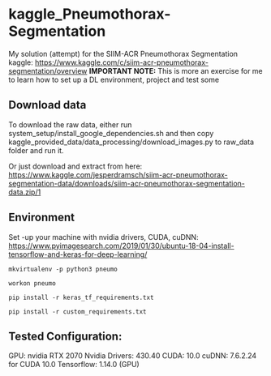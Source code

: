 # kaggle_Pneumothorax-Segmentation
My solution (attempt) for the SIIM-ACR Pneumothorax Segmentation kaggle: https://www.kaggle.com/c/siim-acr-pneumothorax-segmentation/overview
**IMPORTANT NOTE:** This is more an exercise for me to learn how to set up a DL environment, project and test some 

## Download data
To download the raw data, either run system_setup/install_google_dependencies.sh and then copy kaggle_provided_data/data_processing/download_images.py to raw_data folder and run it.

Or just download and extract from here:
https://www.kaggle.com/jesperdramsch/siim-acr-pneumothorax-segmentation-data/downloads/siim-acr-pneumothorax-segmentation-data.zip/1

## Environment
Set -up your machine with nvidia drivers, CUDA, cuDNN:
https://www.pyimagesearch.com/2019/01/30/ubuntu-18-04-install-tensorflow-and-keras-for-deep-learning/


`mkvirtualenv -p python3 pneumo`

`workon pneumo`

`pip install -r keras_tf_requirements.txt`

`pip install -r custom_requirements.txt`

## Tested Configuration:
GPU: nvidia RTX 2070
Nvidia Drivers: 430.40
CUDA: 10.0
cuDNN: 7.6.2.24 for CUDA 10.0
Tensorflow: 1.14.0 (GPU)